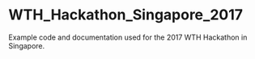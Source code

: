 # WTH_Hackathon_Singapore_2017
Example code and documentation used for the 2017 WTH Hackathon in Singapore.
